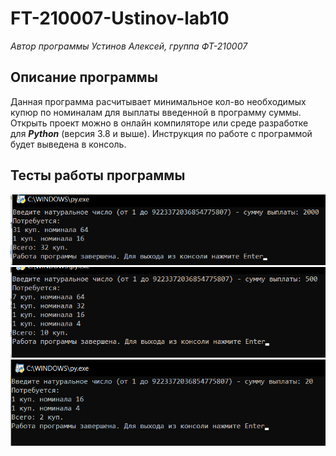 # FT-210007-Ustinov-lab10
*Автор программы Устинов Алексей, группа ФТ-210007*
## Описание программы
Данная программа расчитывает минимальное кол-во необходимых купюр по номиналам для выплаты введенной в программу суммы.
Открыть проект можно в онлайн компиляторе или среде разработке для ***Python*** (версия 3.8 и выше). Инструкция по работе с программой будет выведена в консоль.
## Тесты работы программы
![Скриншот тестов 1](https://github.com/holodnyisiemens/FT-210007-Ustinov-lab10/blob/main/img/test1.png)
![Скриншот тестов 2](https://github.com/holodnyisiemens/FT-210007-Ustinov-lab10/blob/main/img/test2.png)
![Скриншот тестов 2](https://github.com/holodnyisiemens/FT-210007-Ustinov-lab10/blob/main/img/test3.png)
